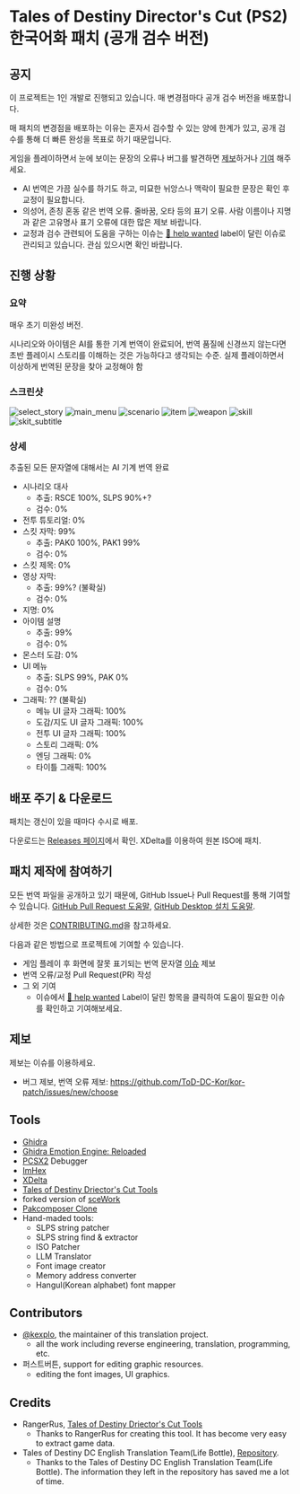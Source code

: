 # Tales of Destiny Director's Cut (PS2) 한국어화 패치 (공개 검수 버전)

## 공지

이 프로젝트는 1인 개발로 진행되고 있습니다. 매 변경점마다 공개 검수 버전을 배포합니다.

매 패치의 변경점을 배포하는 이유는 혼자서 검수할 수 있는 양에 한계가 있고, 공개 검수를 통해 더 빠른 완성을 목표로 하기 때문입니다.

게임을 플레이하면서 눈에 보이는 문장의 오류나 버그를 발견하면 [제보](#제보)하거나 [기여](#패치-제작에-참여하기) 해주세요.

- AI 번역은 가끔 실수를 하기도 하고, 미묘한 뉘앙스나 맥락이 필요한 문장은 확인 후 교정이 필요합니다.
- 의성어, 존칭 혼동 같은 번역 오류. 줄바꿈, 오타 등의 표기 오류. 사람 이름이나 지명과 같은 고유명사 표기 오류에 대한 많은 제보 바랍니다.
- 교정과 검수 관련되어 도움을 구하는 이슈는 [🐤 help wanted](https://github.com/ToD-DC-Kor/kor-patch/issues?q=sort%3Aupdated-desc+is%3Aissue+is%3Aopen+label%3A%22%F0%9F%90%A4+help+wanted%22) label이 달린 이슈로 관리되고 있습니다. 관심 있으시면 확인 바랍니다.

## 진행 상황

### 요약

매우 초기 미완성 버전.

시나리오와 아이템은 AI를 통한 기계 번역이 완료되어, 번역 품질에 신경쓰지 않는다면 초반 플레이시 스토리를 이해하는 것은 가능하다고 생각되는 수준. 실제 플레이하면서 이상하게 번역된 문장을 찾아 교정해야 함

### 스크린샷

![select_story](./screenshots/select_story.png)
![main_menu](./screenshots/main_menu.png)
![scenario](./screenshots/scenario.png)
![item](./screenshots/item.png)
![weapon](./screenshots/weapon.png)
![skill](./screenshots/skill.png)
![skit_subtitle](./screenshots/skit_subtitle.png)

### 상세

추출된 모든 문자열에 대해서는 AI 기계 번역 완료

- 시나리오 대사
  - 추출: RSCE 100%, SLPS 90%+?
  - 검수: 0%
- 전투 튜토리얼: 0%
- 스킷 자막: 99%
  - 추출: PAK0 100%, PAK1 99%
  - 검수: 0%
- 스킷 제목: 0%
- 영상 자막:
  - 추출: 99%? (불확실)
  - 검수: 0%
- 지명: 0%
- 아이템 설명
  - 추출: 99%
  - 검수: 0%
- 몬스터 도감: 0%
- UI 메뉴
  - 추출: SLPS 99%, PAK 0%
  - 검수: 0%
- 그래픽: ?? (불확실)
  - 메뉴 UI 글자 그래픽: 100%
  - 도감/지도 UI 글자 그래픽: 100%
  - 전투 UI 글자 그래픽: 100%
  - 스토리 그래픽: 0%
  - 엔딩 그래픽: 0%
  - 타이틀 그래픽: 100%

## 배포 주기 & 다운로드

패치는 갱신이 있을 때마다 수시로 배포.

다운로드는 [Releases 페이지](https://github.com/ToD-DC-Kor/kor-patch/releases)에서 확인. XDelta를 이용하여 원본 ISO에 패치.

## 패치 제작에 참여하기

모든 번역 파일을 공개하고 있기 때문에, GitHub Issue나 Pull Request를 통해 기여할 수 있습니다. [GitHub Pull Request 도움말](https://docs.github.com/ko/pull-requests/collaborating-with-pull-requests/proposing-changes-to-your-work-with-pull-requests/creating-a-pull-request), [GitHub Desktop 설치 도움말](https://docs.github.com/ko/desktop/installing-and-authenticating-to-github-desktop/setting-up-github-desktop).

상세한 것은 [CONTRIBUTING.md](./CONTRIBUTING.md)을 참고하세요.

다음과 같은 방법으로 프로젝트에 기여할 수 있습니다.

- 게임 플레이 후 화면에 잘못 표기되는 번역 문자열 [이슈](https://github.com/ToD-DC-Kor/kor-patch/issues/new/choose) 제보
- 번역 오류/교정 Pull Request(PR) 작성
- 그 외 기여
  - 이슈에서 [🐤 help wanted](https://github.com/ToD-DC-Kor/kor-patch/issues?q=sort%3Aupdated-desc+is%3Aissue+is%3Aopen+label%3A%22%F0%9F%90%A4+help+wanted%22) Label이 달린 항목을 클릭하여 도움이 필요한 이슈를 확인하고 기여해보세요.

## 제보

제보는 이슈를 이용하세요.

- 버그 제보, 번역 오류 제보: <https://github.com/ToD-DC-Kor/kor-patch/issues/new/choose>

## Tools

- [Ghidra](https://ghidra-sre.org/)
- [Ghidra Emotion Engine: Reloaded](https://github.com/chaoticgd/ghidra-emotionengine-reloaded)
- [PCSX2](https://pcsx2.net/) Debugger
- [ImHex](https://github.com/WerWolv/ImHex)
- [XDelta](https://www.romhacking.net/utilities/928/)
- [Tales of Destiny Driector's Cut Tools](https://www.romhacking.net/utilities/1419/)
- forked version of [sceWork](https://github.com/lifebottle/sceWork)
- [Pakcomposer Clone](https://github.com/lifebottle/Tales-of-Destiny-DC/tree/master/pakcomposer)
- Hand-maded tools:
  - SLPS string patcher
  - SLPS string find & extractor
  - ISO Patcher
  - LLM Translator
  - Font image creator
  - Memory address converter
  - Hangul(Korean alphabet) font mapper

## Contributors

- [@kexplo](https://github.com/kexplo/), the maintainer of this translation project.
  - all the work including reverse engineering, translation, programming, etc.
- 퍼스트버튼, support for editing graphic resources.
  - editing the font images, UI graphics.

## Credits

- RangerRus, [Tales of Destiny Driector's Cut Tools](https://www.romhacking.net/utilities/1419/)
  - Thanks to RangerRus for creating this tool. It has become very easy to extract game data.
- Tales of Destiny DC English Translation Team(Life Bottle), [Repository](https://github.com/lifebottle/Tales-of-Destiny-DC).
  - Thanks to the Tales of Destiny DC English Translation Team(Life Bottle). The information they left in the repository has saved me a lot of time.
